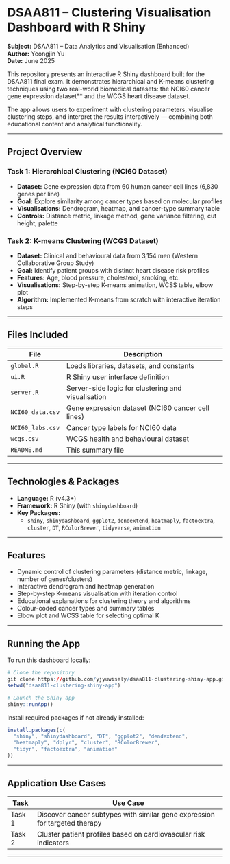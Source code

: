 # DSAA811 – Clustering Visualisation Dashboard with R Shiny

**Subject:** DSAA811 – Data Analytics and Visualisation (Enhanced)  
**Author:** Yeongjin Yu  
**Date:** June 2025  

This repository presents an interactive R Shiny dashboard built for the DSAA811 final exam. It demonstrates hierarchical and K-means clustering techniques using two real-world biomedical datasets: the NCI60 cancer gene expression dataset** and the WCGS heart disease dataset.

The app allows users to experiment with clustering parameters, visualise clustering steps, and interpret the results interactively — combining both educational content and analytical functionality.

---

## Project Overview

### Task 1: Hierarchical Clustering (NCI60 Dataset)
- **Dataset:** Gene expression data from 60 human cancer cell lines (6,830 genes per line)
- **Goal:** Explore similarity among cancer types based on molecular profiles
- **Visualisations:** Dendrogram, heatmap, and cancer-type summary table
- **Controls:** Distance metric, linkage method, gene variance filtering, cut height, palette

### Task 2: K-means Clustering (WCGS Dataset)
- **Dataset:** Clinical and behavioural data from 3,154 men (Western Collaborative Group Study)
- **Goal:** Identify patient groups with distinct heart disease risk profiles
- **Features:** Age, blood pressure, cholesterol, smoking, etc.
- **Visualisations:** Step-by-step K-means animation, WCSS table, elbow plot
- **Algorithm:** Implemented K-means from scratch with interactive iteration steps

---

## Files Included

| File               | Description                                      |
|--------------------|--------------------------------------------------|
| `global.R`         | Loads libraries, datasets, and constants         |
| `ui.R`             | R Shiny user interface definition                |
| `server.R`         | Server-side logic for clustering and visualisation |
| `NCI60_data.csv`   | Gene expression dataset (NCI60 cancer cell lines) |
| `NCI60_labs.csv`   | Cancer type labels for NCI60 data                |
| `wcgs.csv`         | WCGS health and behavioural dataset              |
| `README.md`        | This summary file                                |

---

## Technologies & Packages

- **Language:** R (v4.3+)
- **Framework:** R Shiny (with `shinydashboard`)
- **Key Packages:**
  - `shiny`, `shinydashboard`, `ggplot2`, `dendextend`, `heatmaply`, `factoextra`, `cluster`, `DT`, `RColorBrewer`, `tidyverse`, `animation`

---

## Features

- Dynamic control of clustering parameters (distance metric, linkage, number of genes/clusters)
- Interactive dendrogram and heatmap generation
- Step-by-step K-means visualisation with iteration control
- Educational explanations for clustering theory and algorithms
- Colour-coded cancer types and summary tables
- Elbow plot and WCSS table for selecting optimal K

---

## Running the App

To run this dashboard locally:

```r
# Clone the repository
git clone https://github.com/yjyuwisely/dsaa811-clustering-shiny-app.git
setwd("dsaa811-clustering-shiny-app")

# Launch the Shiny app
shiny::runApp()
```

Install required packages if not already installed:

```r
install.packages(c(
  "shiny", "shinydashboard", "DT", "ggplot2", "dendextend",
  "heatmaply", "dplyr", "cluster", "RColorBrewer", 
  "tidyr", "factoextra", "animation"
))
```

---

## Application Use Cases

| Task    | Use Case                                                                 |
|---------|--------------------------------------------------------------------------|
| Task 1  | Discover cancer subtypes with similar gene expression for targeted therapy |
| Task 2  | Cluster patient profiles based on cardiovascular risk indicators         |


---
